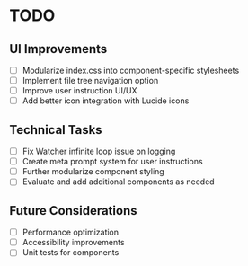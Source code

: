 # TODO

## UI Improvements

- [ ] Modularize index.css into component-specific stylesheets
- [ ] Implement file tree navigation option
- [ ] Improve user instruction UI/UX
- [ ] Add better icon integration with Lucide icons

## Technical Tasks

- [ ] Fix Watcher infinite loop issue on logging
- [ ] Create meta prompt system for user instructions
- [ ] Further modularize component styling
- [ ] Evaluate and add additional components as needed

## Future Considerations

- [ ] Performance optimization
- [ ] Accessibility improvements
- [ ] Unit tests for components
